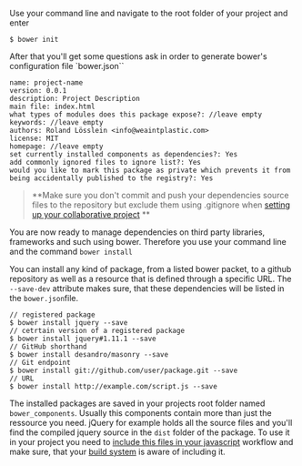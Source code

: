 Use your command line and navigate to the root folder of your project and enter

	$ bower init

After that you'll get some questions ask in order to generate bower's configuration file `bower.json``

	name: project-name
	version: 0.0.1
	description: Project Description
	main file: index.html
	what types of modules does this package expose?: //leave empty
	keywords: //leave empty
	authors: Roland Lösslein <info@weaintplastic.com>
	license: MIT
	homepage: //leave empty
	set currently installed components as dependencies?: Yes
	add commonly ignored files to ignore list?: Yes
	would you like to mark this package as private which prevents it from being accidentally published to the registry?: Yes


> **Make sure you don't commit and push your dependencies source files to the repository but exclude them using .gitignore when [setting up your collaborative project](/Collaboration/Setup_Collaborative_Projects) **

You are now ready to manage dependencies on third party libraries, frameworks and such using bower. Therefore you use your command line and the command `bower install`

You can install any kind of package, from a listed bower packet, to a github repository as well as a resource that is defined through a specific URL. The `--save-dev` attribute makes sure, that these dependencies will be listed in the `bower.json`file.

	// registered package
	$ bower install jquery --save
	// cetrtain version of a registered package
	$ bower install jquery#1.11.1 --save
	// GitHub shorthand
	$ bower install desandro/masonry --save
	// Git endpoint
	$ bower install git://github.com/user/package.git --save
	// URL
	$ bower install http://example.com/script.js --save

The installed packages are saved in your projects root folder named `bower_components`. Usually this components contain more than just the ressource you need. jQuery for example holds all the source files and you'll find the compiled jquery source in the `dist` folder of the package. To use it in your project you need to [include this files in your javascript](/Development/Frontend_Development/Writing_maintainable_and_modular_Javascript) workflow and make sure, that your [build system](/Development/Frontend_Development/Setting_up_your_project/Setup_Build_System) is aware of including it.
